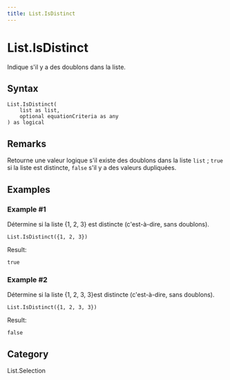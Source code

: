 ```yaml
---
title: List.IsDistinct
---
```


# List.IsDistinct


Indique s&#39;il y a des doublons dans la liste.


## Syntax

```powerquery
List.IsDistinct(
    list as list,
    optional equationCriteria as any
) as logical
```


## Remarks

Retourne une valeur logique s'il existe des doublons dans la liste <code>list</code> ; <code>true</code> si la liste est distincte, <code>false</code> s'il y a des valeurs dupliquées. 


## Examples

### Example #1 
Détermine si la liste \{1, 2, 3} est distincte (c&#39;est-à-dire, sans doublons).
```powerquery
List.IsDistinct({1, 2, 3})
```

Result: 
```powerquery
true
```


### Example #2 
Détermine si la liste \{1, 2, 3, 3}est distincte (c&#39;est-à-dire, sans doublons).
```powerquery
List.IsDistinct({1, 2, 3, 3})
```

Result: 
```powerquery
false
```




## Category
List.Selection
